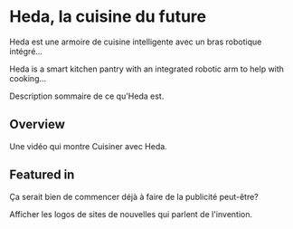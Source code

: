 Heda, la cuisine du future
==========================

Heda est une armoire de cuisine intelligente avec un bras robotique
intégré\...

Heda is a smart kitchen pantry with an integrated robotic arm to help
with cooking\...

Description sommaire de ce qu\'Heda est.

Overview
--------

Une vidéo qui montre Cuisiner avec Heda.

Featured in
-----------

Ça serait bien de commencer déjà à faire de la publicité peut-être?

Afficher les logos de sites de nouvelles qui parlent de l\'invention.
